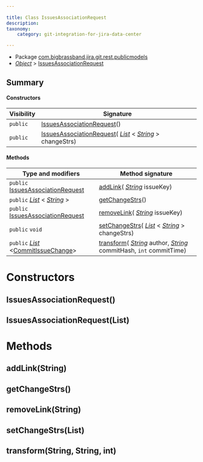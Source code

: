 ```yaml
---
  
title: Class IssuesAssociationRequest
description:
taxonomy:
    category: git-integration-for-jira-data-center

---
```



* Package [com.bigbrassband.jira.git.rest.publicmodels](README.html)
*  *[Object](https://docs.oracle.com/javase/8/docs/api/java/lang/Object.html)*  > [IssuesAssociationRequest](IssuesAssociationRequest.html)



## Summary
#### Constructors
| Visibility | Signature |
| --- | --- |
| `public` | [IssuesAssociationRequest](#issuesassociationrequest)() |
| `public` | [IssuesAssociationRequest](#issuesassociationrequestlist)( *[List](https://docs.oracle.com/javase/8/docs/api/java/util/List.html)* < *[String](https://docs.oracle.com/javase/8/docs/api/java/lang/String.html)* > changeStrs) |

#### Methods
| Type and modifiers | Method signature |
| --- | --- |
| `public` [IssuesAssociationRequest](IssuesAssociationRequest.html) | [addLink](#addlinkstring)( *[String](https://docs.oracle.com/javase/8/docs/api/java/lang/String.html)*  issueKey) |
| `public`  *[List](https://docs.oracle.com/javase/8/docs/api/java/util/List.html)* < *[String](https://docs.oracle.com/javase/8/docs/api/java/lang/String.html)* > | [getChangeStrs](#getchangestrs)() |
| `public` [IssuesAssociationRequest](IssuesAssociationRequest.html) | [removeLink](#removelinkstring)( *[String](https://docs.oracle.com/javase/8/docs/api/java/lang/String.html)*  issueKey) |
| `public` `void` | [setChangeStrs](#setchangestrslist)( *[List](https://docs.oracle.com/javase/8/docs/api/java/util/List.html)* < *[String](https://docs.oracle.com/javase/8/docs/api/java/lang/String.html)* > changeStrs) |
| `public`  *[List](https://docs.oracle.com/javase/8/docs/api/java/util/List.html)* <[CommitIssueChange](../../services/indexer/revisions/CommitIssueChange.html)> | [transform](#transformstring-string-int)( *[String](https://docs.oracle.com/javase/8/docs/api/java/lang/String.html)*  author,  *[String](https://docs.oracle.com/javase/8/docs/api/java/lang/String.html)*  commitHash, `int` commitTime) |



# Constructors
## IssuesAssociationRequest()




## IssuesAssociationRequest(List<String>)





# Methods
## addLink(String)




## getChangeStrs()




## removeLink(String)




## setChangeStrs(List<String>)




## transform(String, String, int)





